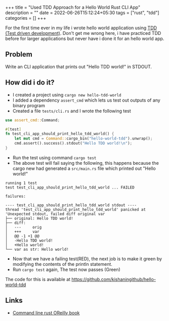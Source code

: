 +++
title = "Used TDD Approach for a Hello World Rust CLI App"
description = ""
date = 2022-06-26T15:12:24+05:30
tags = ["rust", "tdd"]
categories = []
+++

For the first time ever in my life i wrote hello world application using [TDD (Test driven development)](https://en.wikipedia.org/wiki/Test-driven_development). Don't get me wrong here, i have practiced TDD before for larger applications but never have i done it for an hello world app.

## Problem

Write an CLI application that prints out "Hello TDD world!" in STDOUT.

## How did i do it?

- I created a project using `cargo new hello-tdd-world`
- I added a dependency `assert_cmd` which lets us test out outputs of any binary program
- Created a file `tests/cli.rs`  and I wrote the following test
```rust
use assert_cmd::Command;

#[test]
fn test_cli_app_should_print_hello_tdd_world() {
    let mut cmd = Command::cargo_bin("hello-world-tdd").unwrap();
    cmd.assert().success().stdout("Hello TDD world!\n");
}
```
- Run the test using command `cargo test`
- The above test will fail saying the following, this happens because the cargo new had generated a `src/main.rs` file which printed out "Hello world!"
```log
running 1 test
test test_cli_app_should_print_hello_tdd_world ... FAILED

failures:

---- test_cli_app_should_print_hello_tdd_world stdout ----
thread 'test_cli_app_should_print_hello_tdd_world' panicked at 'Unexpected stdout, failed diff original var
├── original: Hello TDD world!
├── diff:
│   --- 	orig
│   +++ 	var
│   @@ -1 +1 @@
│   -Hello TDD world!
│   +Hello world!
└── var as str: Hello world!
```
- Now that we have a failing test(RED), the next job is to make it green by modifying the contents of the println statement.
- Run `cargo test` again, The test now passes (Green)

The code for this is available at https://github.com/kishaningithub/hello-world-tdd

## Links

- [Command line rust OReilly book](https://learning.oreilly.com/library/view/command-line-rust/9781098109424/preface01.html#idm45828825384320)
